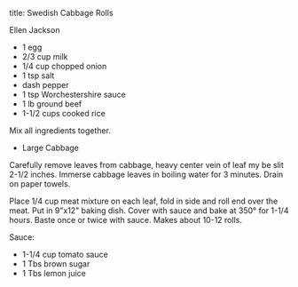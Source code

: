 title: Swedish Cabbage Rolls

Ellen Jackson

* 1 egg
* 2/3 cup milk
* 1/4 cup chopped onion
* 1 tsp salt
* dash pepper
* 1 tsp Worchestershire sauce
* 1 lb ground beef
* 1-1/2 cups cooked rice

Mix all ingredients together. 

* Large Cabbage

Carefully remove leaves from cabbage, heavy center vein of leaf my be slit 2-1/2 inches.  Immerse cabbage leaves in boiling water for 3 minutes.  Drain on paper towels.

Place 1/4 cup meat mixture on each leaf, fold in side and roll end over the meat.  Put in 9"x12" baking dish.  Cover with sauce and bake at 350° for 1-1/4 hours. Baste once or twice with sauce. Makes about 10-12 rolls.

Sauce:

* 1-1/4 cup tomato sauce
* 1 Tbs brown sugar
* 1 Tbs lemon juice
